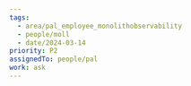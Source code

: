 ```yaml
---
tags:
  - area/pal_employee_monolithobservability
  - people/moll
  - date/2024-03-14
priority: P2
assignedTo: people/pal
work: ask
---
```

